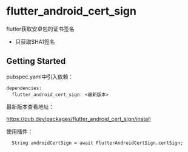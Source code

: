 # flutter_android_cert_sign

flutter获取安卓包的证书签名

- 只获取SHA1签名


## Getting Started

pubspec.yaml中引入依赖：

```
dependencies:
  flutter_android_cert_sign: <最新版本>
```


最新版本查看地址：

https://pub.dev/packages/flutter_android_cert_sign/install


使用插件：

```
  String androidCertSign = await FlutterAndroidCertSign.certSign;
```




